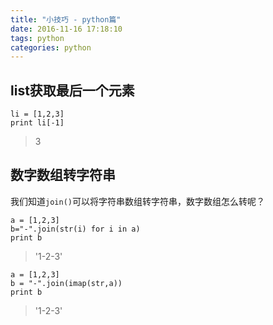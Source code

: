 ```yaml
---
title: "小技巧 - python篇"
date: 2016-11-16 17:18:10
tags: python
categories: python
---
```


## list获取最后一个元素

```
li = [1,2,3]
print li[-1]
```

>3


## 数字数组转字符串

我们知道`join()`可以将字符串数组转字符串，数字数组怎么转呢？

```
a = [1,2,3]
b="-".join(str(i) for i in a)
print b
```

>'1-2-3'


```
a = [1,2,3]
b = "-".join(imap(str,a))
print b
```

>'1-2-3'
